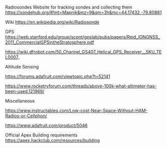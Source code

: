 Radiosondes
Website for tracking sondes and collecting them
https://sondehub.org/#!mt=Mapnik&mz=9&qm=3h&mc=44.17432,-79.80881 

Wiki
https://en.wikipedia.org/wiki/Radiosonde 

GPS
https://web.stanford.edu/group/scpnt/gpslab/pubs/papers/Reid_IONGNSS_2011_CommercialGPSintheStratosphere.pdf

https://wiki.dfrobot.com/50_Channel_GS407_Helical_GPS_Receiver__SKU_TEL0007_

Altitude Sensing

https://forums.adafruit.com/viewtopic.php?t=52141

https://www.rocketryforum.com/threads/above-100k-what-altimeter-has-been-used.121969/

Miscellaneous

https://www.instructables.com/Low-cost-Near-Space-Without-HAM-Radios-or-Cellphon/

https://www.adafruit.com/product/5046

Official Apex
Building requirements
https://apex.hackclub.com/resources/building

